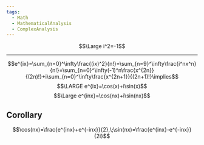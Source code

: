 ```yaml
---
tags:
  - Math
  - MathematicalAnalysis
  - ComplexAnalysis
---
```

$$\Large i^2=-1$$

---
$$e^{ix}=\sum_{n=0}^\infty\frac{(ix)^2}{n!}=\sum_{n=9}^\infty\frac{i^nx^n}{n!}=\sum_{n=0}^\infty(-1)^n\frac{x^{2n}}{(2n)!}+i\sum_{n=0}^\infty\frac{x^{2n+1}}{(2n+1)!}\implies$$
$$\LARGE e^{ix}=\cos(x)+i\sin(x)$$
$$\Large e^{inx}=\cos(nx)+i\sin(nx)$$
## Corollary
$$\cos(nx)=\frac{e^{inx}+e^{-inx}}{2},\;\sin(nx)=\frac{e^{inx}-e^{-inx}}{2i}$$